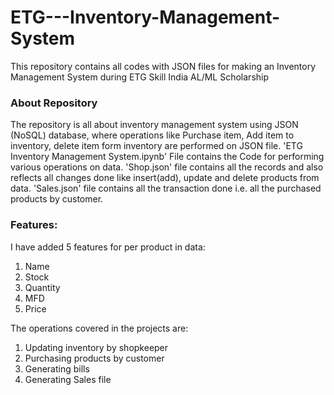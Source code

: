 # ETG---Inventory-Management-System
This repository contains all codes with JSON files for making an Inventory Management System during ETG Skill India AL/ML Scholarship

### About Repository
The repository is all about inventory management system using JSON (NoSQL) database, where operations like Purchase item, Add item to inventory, delete item form inventory are performed on JSON file. 'ETG Inventory Management System.ipynb' File contains the Code for performing various operations on data. 'Shop.json' file contains all the records and also reflects all changes done like insert(add), update and delete products from data. 'Sales.json' file contains all the transaction done i.e. all the purchased products by customer.

### Features:
I have added 5 features for per product in data:
 1. Name
 2. Stock
 3. Quantity
 4. MFD
 5. Price
 
The operations covered in the projects are:
 1. Updating inventory by shopkeeper
 2. Purchasing products by customer
 3. Generating bills
 4. Generating Sales file
